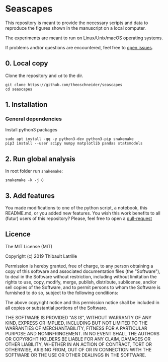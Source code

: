 # Seascapes

This repository is meant to provide the necessary scripts and data to reproduce the figures shown in the manuscript on a local computer.

The experiments are meant to run on Linux/Unix/macOS operating systems.

If problems and/or questions are encountered, feel free to [open issues](https://github.com/ThibaultLatrille/Seascapes/issues).

## 0. Local copy
Clone the repository and `cd` to the dir.
```
git clone https://github.com/theoschneider/seascapes
cd seascapes
```

## 1. Installation

### General dependencies

Install python3 packages
```
sudo apt install -qq -y python3-dev python3-pip snakemake
pip3 install --user scipy numpy matplotlib pandas statsmodels
```

## 2. Run global analysis


In root folder run `snakemake`:
```
snakemake -k -j 8
```

## 3. Add features
You made modifications to one of the python script, a notebook, this README.md, or you added new features.
You wish this work benefits to all (futur) users of this repository?
Please, feel free to open a [pull-request](https://github.com/ThibaultLatrille/Seascapes/pulls)

## Licence

The MIT License (MIT)

Copyright (c) 2019 Thibault Latrille

Permission is hereby granted, free of charge, to any person obtaining a copy of this software and associated documentation files (the "Software"), to deal in the Software without restriction, including without limitation the rights to use, copy, modify, merge, publish, distribute, sublicense, and/or sell copies of the Software, and to permit persons to whom the Software is furnished to do so, subject to the following conditions:

The above copyright notice and this permission notice shall be included in all copies or substantial portions of the Software.

THE SOFTWARE IS PROVIDED "AS IS", WITHOUT WARRANTY OF ANY KIND, EXPRESS OR IMPLIED, INCLUDING BUT NOT LIMITED TO THE WARRANTIES OF MERCHANTABILITY, FITNESS FOR A PARTICULAR PURPOSE AND NONINFRINGEMENT. IN NO EVENT SHALL THE AUTHORS OR COPYRIGHT HOLDERS BE LIABLE FOR ANY CLAIM, DAMAGES OR OTHER LIABILITY, WHETHER IN AN ACTION OF CONTRACT, TORT OR OTHERWISE, ARISING FROM, OUT OF OR IN CONNECTION WITH THE SOFTWARE OR THE USE OR OTHER DEALINGS IN THE SOFTWARE.


